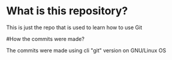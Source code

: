 # What is this repository?

This is just the repo that is used to learn how to use Git

#How the commits were made?

The commits were made using cli "git" version on GNU/Linux OS
